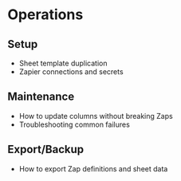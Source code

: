 # Operations

## Setup
- Sheet template duplication
- Zapier connections and secrets

## Maintenance
- How to update columns without breaking Zaps
- Troubleshooting common failures

## Export/Backup
- How to export Zap definitions and sheet data
